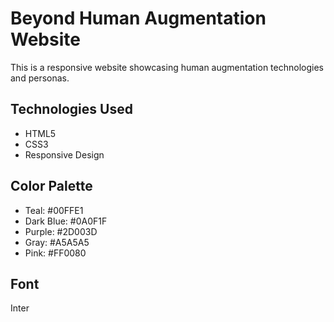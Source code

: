 # Beyond Human Augmentation Website

This is a responsive website showcasing human augmentation technologies and personas.

## Technologies Used
- HTML5
- CSS3
- Responsive Design

## Color Palette
- Teal: #00FFE1
- Dark Blue: #0A0F1F
- Purple: #2D003D
- Gray: #A5A5A5
- Pink: #FF0080

## Font
Inter